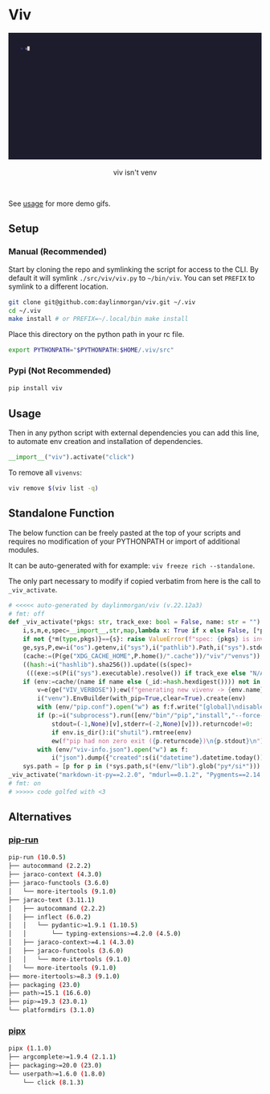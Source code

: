 # Viv

<!-- PROJECT DEMO -->
<div align="center">
  <a href="https://github.com/daylinmorgan/viv">
    <img src="https://raw.githubusercontent.com/daylinmorgan/viv/main/docs/demo.gif" alt="Logo" width=600 >
  </a>
  <p align="center">
  viv isn't venv
  </p>
</div>
<br />

See [usage](https://github.com/daylinmorgan/viv/blob/main/docs/usage.md) for more demo gifs.

## Setup

### Manual (Recommended)

Start by cloning the repo and symlinking the script for access to the CLI.
By default it will symlink `./src/viv/viv.py` to `~/bin/viv`.
You can set `PREFIX` to symlink to a different location.

```sh
git clone git@github.com:daylinmorgan/viv.git ~/.viv
cd ~/.viv
make install # or PREFIX=~/.local/bin make install
```

Place this directory on the python path in your rc file.

```sh
export PYTHONPATH="$PYTHONPATH:$HOME/.viv/src"
```

### Pypi (Not Recommended)

```sh
pip install viv
```

## Usage

Then in any python script with external dependencies you can add this line,
to automate env creation and installation of dependencies.

```python
__import__("viv").activate("click")
```

To remove all `vivenvs`:
```sh
viv remove $(viv list -q)
```

## Standalone Function

The below function can be freely pasted at the top of your scripts and requires
no modification of your PYTHONPATH or import of additional modules.

It can be auto-generated with for example: `viv freeze rich --standalone`.

The only part necessary to modify if copied verbatim from here is the call to `_viv_activate`.

```python
# <<<<< auto-generated by daylinmorgan/viv (v.22.12a3)
# fmt: off
def _viv_activate(*pkgs: str, track_exe: bool = False, name: str = "") -> None:                             # noqa
    i,s,m,e,spec=__import__,str,map,lambda x: True if x else False, [*pkgs]                                 # noqa
    if not {*m(type,pkgs)}=={s}: raise ValueError(f"spec: {pkgs} is invalid")                               # noqa
    ge,sys,P,ew=i("os").getenv,i("sys"),i("pathlib").Path,i("sys").stderr.write                             # noqa
    (cache:=(P(ge("XDG_CACHE_HOME",P.home()/".cache"))/"viv"/"venvs")).mkdir(parents=True, exist_ok=True)   # noqa
    ((hash:=i("hashlib").sha256()).update((s(spec)+                                                         # noqa
     (((exe:=s(P(i("sys").executable).resolve()) if track_exe else "N/A")))).encode()))                     # noqa
    if (env:=cache/(name if name else (_id:=hash.hexdigest()))) not in cache.glob("*/") or ge("VIV_FORCE"): # noqa
        v=e(ge("VIV_VERBOSE"));ew(f"generating new vivenv -> {env.name}\n")                                 # noqa
        i("venv").EnvBuilder(with_pip=True,clear=True).create(env)                                          # noqa
        with (env/"pip.conf").open("w") as f:f.write("[global]\ndisable-pip-version-check=true")            # noqa
        if (p:=i("subprocess").run([env/"bin"/"pip","install","--force-reinstall",*spec],text=True,         # noqa
            stdout=(-1,None)[v],stderr=(-2,None)[v])).returncode!=0:                                        # noqa
            if env.is_dir():i("shutil").rmtree(env)                                                         # noqa
            ew(f"pip had non zero exit ({p.returncode})\n{p.stdout}\n");sys.exit(p.returncode)              # noqa
        with (env/"viv-info.json").open("w") as f:                                                          # noqa
            i("json").dump({"created":s(i("datetime").datetime.today()),"id":_id,"spec":spec,"exe":exe},f)  # noqa
    sys.path = [p for p in (*sys.path,s(*(env/"lib").glob("py*/si*"))) if p!=i("site").USER_SITE]           # noqa
_viv_activate("markdown-it-py==2.2.0", "mdurl==0.1.2", "Pygments==2.14.0", "rich==13.3.2")                  # noqa
# fmt: on
# >>>>> code golfed with <3
```

## Alternatives

### [pip-run](https://github.com/jaraco/pip-run)

```sh
pip-run (10.0.5)
├── autocommand (2.2.2)
├── jaraco-context (4.3.0)
├── jaraco-functools (3.6.0)
│   └── more-itertools (9.1.0)
├── jaraco-text (3.11.1)
│   ├── autocommand (2.2.2)
│   ├── inflect (6.0.2)
│   │   └── pydantic>=1.9.1 (1.10.5)
│   │       └── typing-extensions>=4.2.0 (4.5.0)
│   ├── jaraco-context>=4.1 (4.3.0)
│   ├── jaraco-functools (3.6.0)
│   │   └── more-itertools (9.1.0)
│   └── more-itertools (9.1.0)
├── more-itertools>=8.3 (9.1.0)
├── packaging (23.0)
├── path>=15.1 (16.6.0)
├── pip>=19.3 (23.0.1)
└── platformdirs (3.1.0)
```

### [pipx](https://github.com/pypa/pipx/)

```sh
pipx (1.1.0)
├── argcomplete>=1.9.4 (2.1.1)
├── packaging>=20.0 (23.0)
└── userpath>=1.6.0 (1.8.0)
    └── click (8.1.3)
```
